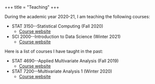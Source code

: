 +++
title = "Teaching"
+++

During the academic year 2020-21, I am teaching the following courses:

  - STAT 3150--Statistical Computing (Fall 2020)
    + [Course website](https://maxturgeon.ca/f20-stat3150)
  - SCI 2000--Introduction to Data Science (Winter 2021)
    + [Course website](https://maxturgeon.ca/w21-sci2000)

Here is a list of courses I have taught in the past:

  - STAT 4690--Applied Multivariate Analysis (Fall 2019)
    + [Course website](https://maxturgeon.ca/f19-stat4690)
  - STAT 7200--Multivariate Analysis 1 (Winter 2020)
     + [Course website](https://maxturgeon.ca/w20-stat7200)
